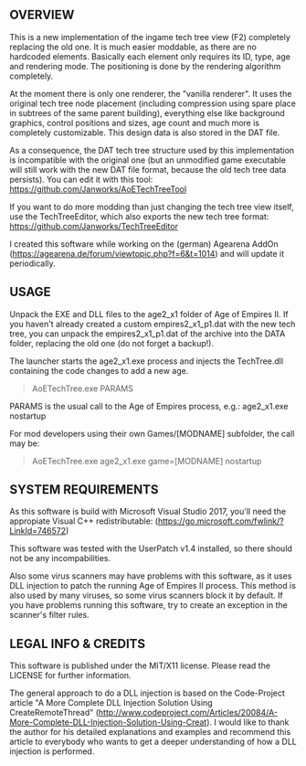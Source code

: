 ## OVERVIEW

This is a new implementation of the ingame tech tree view (F2) completely replacing the old one. It is much easier moddable, as there are no hardcoded elements. Basically each element only requires its ID, type, age and rendering mode. The positioning is done by the rendering algorithm completely.

At the moment there is only one renderer, the "vanilla renderer". It uses the original tech tree node placement (including compression using spare place in subtrees of the same parent building), everything else like background graphics, control positions and sizes, age count and much more is completely customizable. This design data is also stored in the DAT file.

As a consequence, the DAT tech tree structure used by this implementation is incompatible with the original one (but an unmodified game executable will still work with the new DAT file format, because the old tech tree data persists).
You can edit it with this tool: https://github.com/Janworks/AoETechTreeTool

If you want to do more modding than just changing the tech tree view itself, use the TechTreeEditor, which also exports the new tech tree format: https://github.com/Janworks/TechTreeEditor

I created this software while working on the (german) Agearena AddOn (https://agearena.de/forum/viewtopic.php?f=6&t=1014) and will update it periodically.


## USAGE

Unpack the EXE and DLL files to the age2_x1 folder of Age of Empires II. If you haven't already created a custom empires2_x1_p1.dat with the new tech tree, you can unpack the empires2_x1_p1.dat of the archive into the DATA folder, replacing the old one (do not forget a backup!).

The launcher starts the age2_x1.exe process and injects the TechTree.dll containing the code changes to add a new age.

> AoETechTree.exe PARAMS

PARAMS is the usual call to the Age of Empires process, e.g.: age2_x1.exe nostartup

For mod developers using their own Games/[MODNAME] subfolder, the call may be: 
> AoETechTree.exe age2_x1.exe game=[MODNAME] nostartup


## SYSTEM REQUIREMENTS

As this software is build with Microsoft Visual Studio 2017, you'll need the appropiate Visual C++ redistributable: (https://go.microsoft.com/fwlink/?LinkId=746572)

This software was tested with the UserPatch v1.4 installed, so there should not be any incompabilities.

Also some virus scanners may have problems with this software, as it uses DLL injection to patch the running Age of Empires II process. This method is also used by many viruses, so some virus scanners block it by default. If you have problems running this software, try to create an exception in the scanner's filter rules.


## LEGAL INFO & CREDITS

This software is published under the MIT/X11 license. Please read the LICENSE for further information.

The general approach to do a DLL injection is based on the Code-Project article "A More Complete DLL Injection Solution Using CreateRemoteThread" (http://www.codeproject.com/Articles/20084/A-More-Complete-DLL-Injection-Solution-Using-Creat).
I would like to thank the author for his detailed explanations and examples and recommend this article to everybody who wants to get a deeper understanding of how a DLL injection is performed.